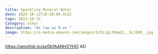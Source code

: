 ```yaml
---
title: Sparkling Mineral Water
date: 2025-10-12T10:58:04.413Z
tags: 2025-10-12
Category: other
description: "As low as 9.xx "
image: https://m.media-amazon.com/images/I/91igLJRdwZL._SL1500_.jpg
---
```

https://amzlink.to/az0b1AANH2YHO
AD
